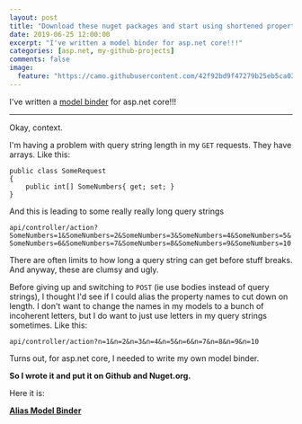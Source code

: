 ```yaml
---
layout: post
title: "Download these nuget packages and start using shortened property names aliases in your query strings"
date: 2019-06-25 12:00:00
excerpt: "I've written a model binder for asp.net core!!!"
categories: [asp.net, my-github-projects]
comments: false
image:
  feature: "https://camo.githubusercontent.com/42f92bd9f47279b25eb5ca030c71ade0cf8ab922/68747470733a2f2f692e696d6775722e636f6d2f797245726c53582e706e67"
---
```


I've written a <a href="https://github.com/NathanLBCooper/alias-model-binder" target="_blank">model binder</a> for asp.net core!!!

___

Okay, context.

I'm having a problem with query string length in my `GET` requests. They have arrays. Like this:

```
public class SomeRequest
{
	public int[] SomeNumbers{ get; set; }
}
```

And this is leading to some really really long query strings

`api/controller/action?SomeNumbers=1&SomeNumbers=2&SomeNumbers=3&SomeNumbers=4&SomeNumbers=5&SomeNumbers=6&SomeNumbers=7&SomeNumbers=8&SomeNumbers=9&SomeNumbers=10`

There are often limits to how long a query string can get before stuff breaks. And anyway, these are clumsy and ugly.

Before giving up and switching to `POST` (ie use bodies instead of query strings), I thought I'd see if I could alias the property names to cut down on length. I don't want to change the names in my models to a bunch of incoherent letters, but I do want to just use letters in my query strings sometimes. Like this:

`api/controller/action?n=1&n=2&n=3&n=4&n=5&n=6&n=7&n=8&n=9&n=10`

Turns out, for asp.net core, I needed to write my own model binder.

**So I wrote it and put it on Github and Nuget.org.**

Here it is: 

**<a href="https://github.com/NathanLBCooper/alias-model-binder" target="_blank">Alias Model Binder</a>**
